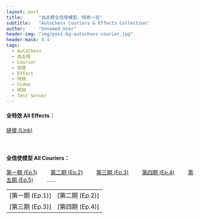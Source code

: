 ```yaml
---
layout: post
title: 		"自走棋全信使模型、特效一览"
subtitle: 	"AutoChess Couriers & Effects Collection"
author: 	"Unnamed_User"
header-img: "img/post-bg-autochess-courier.jpg"
header-mask: 0.4
tags:
  - AutoChess
  - 自走棋
  - Courier
  - 信使
  - Effect
  - 特效
  - Video
  - 视频
  - Test Server
---
```


#### 全特效 All Effects： 
[链接 (Link)](http://t.cn/ExYaXF4) 

　

#### 全信使模型 All Couriers： 
[第一期 (Ep.1)][1] 　　 [第二期 (Ep.2)][2] 　　 [第三期 (Ep.3)][3] 　　 [第四期 (Ep.4)][4] 　　 [第五期 (Ep.5)][5] 　　 ……

<table rules="none" frame="void" style="word-break: keep-all">
	<tr>
		<td>[第一期 (Ep.1)]</td>
		<td>[第二期 (Ep.2)]</td>
	</tr>
	<tr>
		<td>[第三期 (Ep.3)]</td>
		<td>[第四期 (Ep.4)]</td>
	</tr>
</table>
　

[1]: http://t.cn/EJf6tzP
[2]: http://t.cn/EiqV4Gf
[3]: http://t.cn/Ei1Afxu
[4]: http://t.cn/E63Z9Xd
[5]: http://t.cn/EXKDTKF